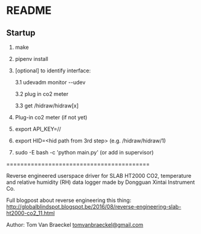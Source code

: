 README
======

## Startup
1. make
2. pipenv install
3. [optional] to identify interface:
    
    3.1 udevadm monitor --udev
    
    3.2 plug in co2 meter
    
    3.3 get /hidraw/hidraw[x] 
4. Plug-in co2 meter (if not yet)
5. export API_KEY=/<DD-access-key>/
6. export HID=<hid path from 3rd step>  (e.g. /hidraw/hidraw/1)
7. sudo -E bash -c 'python main.py' (or add in supervisor)


=========================================

Reverse engineered userspace driver for SLAB HT2000 CO2, temperature and
relative humidity (RH) data logger made by Dongguan Xintai Instrument Co.

Full blogpost about reverse engineering this thing: http://globalblindspot.blogspot.be/2016/08/reverse-engineering-slab-ht2000-co2_11.html

Author: Tom Van Braeckel <tomvanbraeckel@gmail.com>

